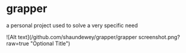 # grapper
a personal project used to solve a very specific need

![Alt text](/github.com/shaundewey/grapper/grapper screenshot.png?raw=true "Optional Title")
